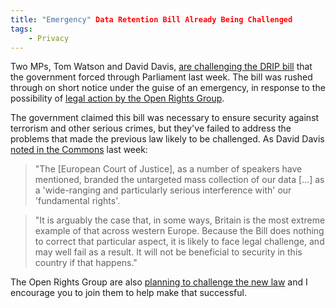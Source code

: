 ```yaml
---
title: "Emergency" Data Retention Bill Already Being Challenged
tags:
    - Privacy
---
```


Two MPs, Tom Watson and David Davis, [are challenging the DRIP
bill](http://www.theguardian.com/world/2014/jul/22/drip-surveillance-law-legal-challenge-civil-liberties-campaigners)
that the government forced through Parliament last week. The bill was rushed
through on short notice under the guise of an emergency, in response to the
possibility of [legal action by the Open Rights
Group](https://www.openrightsgroup.org/campaigns/tell-your-isp-to-stop-retaining-your-data).

<!-- PELICAN_END_SUMMARY -->

The government claimed this bill was necessary to ensure security against
terrorism and other serious crimes, but they've failed to address the problems
that made the previous law likely to be challenged. As David Davis [noted in the
Commons](http://www.theyworkforyou.com/debates/?id=2014-07-15a.704.0#g729.0)
last week:

> "The [European Court of Justice], as a number of speakers have mentioned,
> branded the untargeted mass collection of our data […] as a 'wide-ranging and
> particularly serious interference with' our 'fundamental rights'.

> "It is arguably the case that, in some ways, Britain is the most extreme
> example of that across western Europe. Because the Bill does nothing to
> correct that particular aspect, it is likely to face legal challenge, and may
> well fail as a result. It will not be beneficial to security in this country
> if that happens."

The Open Rights Group are also [planning to challenge the new
law](https://www.openrightsgroup.org/blog/2014/dear-theresa-see-you-in-court)
and I encourage you to join them to help make that successful.
